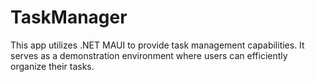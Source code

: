 # TaskManager

This app utilizes .NET MAUI to provide task management capabilities. It serves as a demonstration environment where users can efficiently organize their tasks.
